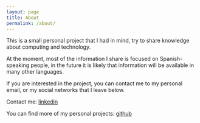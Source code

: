 ```yaml
---
layout: page
title: About
permalink: /about/
---
```


This is a small personal project that I had in mind, try to share knowledge about computing and technology.

At the moment, most of the information I share is focused on Spanish-speaking people, in the future 
it is likely that information will be available in many other languages.

If you are interested in the project, you can contact me to my personal email, or my 
social networks that I leave below.

Contact me:
[linkedin](https://www.linkedin.com/in/walterpcasas/)

You can find more of my personal projects:
[github](https://github.com/WalterPCasas)


